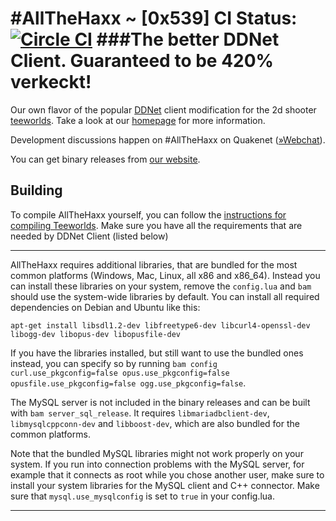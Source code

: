 #AllTheHaxx ~ [0x539]
CI Status: [![Circle CI](https://circleci.com/gh/AllTheHaxx/AllTheHaxx.svg?style=svg)](https://circleci.com/gh/AllTheHaxx/AllTheHaxx)
###The better DDNet Client. Guaranteed to be 420% verkeckt!
================================
Our own flavor of the popular [DDNet](https://github.com/ddnet/ddnet) client modification for the 2d shooter [teeworlds](http://teeworlds.com). Take a look at our [homepage](https:/AllTheHaxx.github.io/) for more information.

Development discussions happen on #AllTheHaxx on Quakenet ([»Webchat](http://webchat.quakenet.org/?channels=AllTheHaxx&uio=d4)).

You can get binary releases from [our website](https://AllTheHaxx.github.io/).

Building
--------

To compile AllTheHaxx yourself, you can follow the [instructions for compiling Teeworlds](https://www.teeworlds.com/?page=docs&wiki=compiling_everything).
Make sure you have all the requirements that are needed by DDNet Client (listed below)

--------------------------
AllTheHaxx requires additional libraries, that are bundled for the most common platforms (Windows, Mac, Linux, all x86 and x86_64). Instead you can install these libraries on your system, remove the `config.lua` and `bam` should use the system-wide libraries by default. You can install all required dependencies on Debian and Ubuntu like this:

    apt-get install libsdl1.2-dev libfreetype6-dev libcurl4-openssl-dev libogg-dev libopus-dev libopusfile-dev

If you have the libraries installed, but still want to use the bundled ones instead, you can specify so by running `bam config curl.use_pkgconfig=false opus.use_pkgconfig=false opusfile.use_pkgconfig=false ogg.use_pkgconfig=false`.

The MySQL server is not included in the binary releases and can be built with `bam server_sql_release`. It requires `libmariadbclient-dev`, `libmysqlcppconn-dev` and `libboost-dev`, which are also bundled for the common platforms.

Note that the bundled MySQL libraries might not work properly on your system. If you run into connection problems with the MySQL server, for example that it connects as root while you chose another user, make sure to install your system libraries for the MySQL client and C++ connector. Make sure that `mysql.use_mysqlconfig` is set to `true` in your config.lua.

--------------------------

